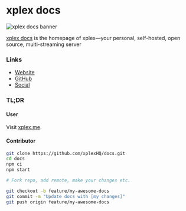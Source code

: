 # xplex docs

![xplex docs banner](https://xplex.me/preview.png)

[xplex docs](https://xplex.me/) is the homepage of xplex—your personal, self-hosted, open source, multi-streaming server

### Links
- [Website](https://xplex.me/)
- [GitHub](https://github.com/xplexHQ/docs)
- [Social](https://x.com/xplexHQ)

### TL;DR

#### User
Visit [xplex.me](https://xplex.me/).

#### Contributor
```bash
git clone https://github.com/xplexHQ/docs.git
cd docs
npm ci
npm start

# Fork repo, add remote, make your changes etc.

git checkout -b feature/my-awesome-docs
git commit -m "Update docs with [my changes]"
git push origin feature/my-awesome-docs
```
